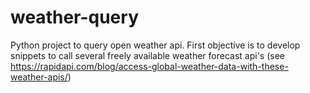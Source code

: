 # weather-query
Python project to query open weather api. First objective is to develop snippets to call several freely available weather forecast api's (see https://rapidapi.com/blog/access-global-weather-data-with-these-weather-apis/)